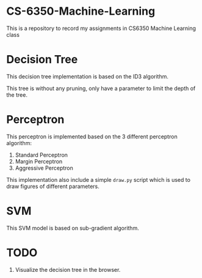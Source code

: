 # CS-6350-Machine-Learning
This is a repository to record my assignments in CS6350 Machine Learning class

# Decision Tree

This decision tree implementation is based on the ID3 algorithm.

This tree is without any pruning, only have a parameter to limit the depth of the tree.

# Perceptron

This perceptron is implemented based on the 3 different perceptron algorithm:

1. Standard Perceptron
2. Margin Perceptron
3. Aggressive Perceptron

This implementation also include a simple ``draw.py`` script which is used to draw figures of different parameters.

# SVM

This SVM model is based on sub-gradient algorithm.

# TODO

1. Visualize the decision tree in the browser.


